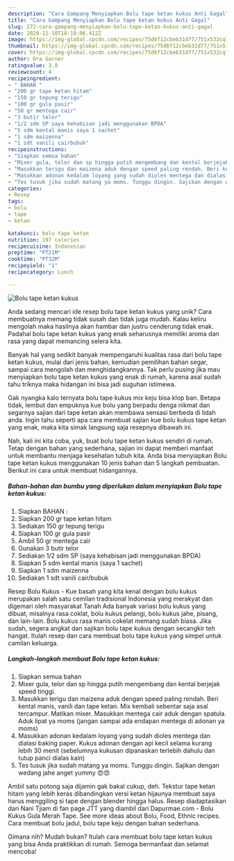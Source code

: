 ```yaml
---
description: "Cara Gampang Menyiapkan Bolu tape ketan kukus Anti Gagal"
title: "Cara Gampang Menyiapkan Bolu tape ketan kukus Anti Gagal"
slug: 272-cara-gampang-menyiapkan-bolu-tape-ketan-kukus-anti-gagal
date: 2020-11-10T18:18:06.412Z
image: https://img-global.cpcdn.com/recipes/75d6f12cbeb31d77/751x532cq70/bolu-tape-ketan-kukus-foto-resep-utama.jpg
thumbnail: https://img-global.cpcdn.com/recipes/75d6f12cbeb31d77/751x532cq70/bolu-tape-ketan-kukus-foto-resep-utama.jpg
cover: https://img-global.cpcdn.com/recipes/75d6f12cbeb31d77/751x532cq70/bolu-tape-ketan-kukus-foto-resep-utama.jpg
author: Ora Garner
ratingvalue: 3.8
reviewcount: 4
recipeingredient:
- " BAHAN "
- "200 gr tape ketan hitam"
- "150 gr tepung terigu"
- "100 gr gula pasir"
- "50 gr mentega cair"
- "3 butir telor"
- "1/2 sdm SP saya kehabisan jadi menggunakan BPDA"
- "5 sdm kental manis saya 1 sachet"
- "1 sdm maizenna"
- "1 sdt vanili cairbubuk"
recipeinstructions:
- "Siapkan semua bahan"
- "Mixer gula, telor dan sp hingga putih mengembang dan kental berjejak speed tinggi."
- "Masukkan terigu dan maizena aduk dengan speed paling rendah. Beri kental manis, vanili dan tape ketan. Mix kembali sebentar saja asal tercampur. Matikan mixer. Masukkan mentega cair aduk dengan spatula. Aduk lipat ya moms (jangan sampai ada endapan mentega di adonan ya moms)"
- "Masukkan adonan kedalam loyang yang sudah dioles mentega dan dialasi baking paper. Kukus adonan dengan api kecil selama kurang lebih 30 menit (sebelumnya kukusan dipanaskan terlebih dahulu dan tutup panci dialas kain)"
- "Tes tusuk jika sudah matang ya moms. Tunggu dingin. Sajikan dengan wedang jahe anget yummy 😍😍"
categories:
- Resep
tags:
- bolu
- tape
- ketan

katakunci: bolu tape ketan 
nutrition: 197 calories
recipecuisine: Indonesian
preptime: "PT21M"
cooktime: "PT32M"
recipeyield: "1"
recipecategory: Lunch

---
```



![Bolu tape ketan kukus](https://img-global.cpcdn.com/recipes/75d6f12cbeb31d77/751x532cq70/bolu-tape-ketan-kukus-foto-resep-utama.jpg)

Anda sedang mencari ide resep bolu tape ketan kukus yang unik? Cara membuatnya memang tidak susah dan tidak juga mudah. Kalau keliru mengolah maka hasilnya akan hambar dan justru cenderung tidak enak. Padahal bolu tape ketan kukus yang enak seharusnya memiliki aroma dan rasa yang dapat memancing selera kita.

Banyak hal yang sedikit banyak mempengaruhi kualitas rasa dari bolu tape ketan kukus, mulai dari jenis bahan, kemudian pemilihan bahan segar, sampai cara mengolah dan menghidangkannya. Tak perlu pusing jika mau menyiapkan bolu tape ketan kukus yang enak di rumah, karena asal sudah tahu triknya maka hidangan ini bisa jadi suguhan istimewa.

Gak nyangka kalo ternyata bolu tape kukus mix keju bisa klop ban. Betapa tidak, lembut dan empuknya kue bolu yang berpadu denga nikmat dan segarnya sajian dari tape ketan akan membawa sensasi berbeda di lidah anda. Ingin tahu seperti apa cara membuat sajian kue bolu kukus tape ketan yang enak, maka kita simak langsung saja resepnya dibawah ini.


Nah, kali ini kita coba, yuk, buat bolu tape ketan kukus sendiri di rumah. Tetap dengan bahan yang sederhana, sajian ini dapat memberi manfaat untuk membantu menjaga kesehatan tubuh kita. Anda bisa menyiapkan Bolu tape ketan kukus menggunakan 10 jenis bahan dan 5 langkah pembuatan. Berikut ini cara untuk membuat hidangannya.

<!--inarticleads1-->

##### Bahan-bahan dan bumbu yang diperlukan dalam menyiapkan Bolu tape ketan kukus:

1. Siapkan  BAHAN :
1. Siapkan 200 gr tape ketan hitam
1. Sediakan 150 gr tepung terigu
1. Siapkan 100 gr gula pasir
1. Ambil 50 gr mentega cair
1. Gunakan 3 butir telor
1. Sediakan 1/2 sdm SP (saya kehabisan jadi menggunakan BPDA)
1. Siapkan 5 sdm kental manis (saya 1 sachet)
1. Siapkan 1 sdm maizenna
1. Sediakan 1 sdt vanili cair/bubuk


Resep Bolu Kukus - Kue basah yang kita kenal dengan bolu kukus merupakan salah satu cemilan tradisional Indonesia yang merakyat dan digemari oleh masyarakat Tanah Ada banyak variasi bolu kukus yang dibuat, misalnya rasa coklat, bolu kukus pelangi, bolu kukus jahe, pisang, dan lain-lain. Bolu kukus rasa manis cokelat memang sudah biasa. Jika sudah, segera angkat dan sajikan bolu tape kukus dengan secangkir teh hangat. Itulah resep dan cara membuat bolu tape kukus yang simpel untuk camilan keluarga. 

<!--inarticleads2-->

##### Langkah-langkah membuat Bolu tape ketan kukus:

1. Siapkan semua bahan
1. Mixer gula, telor dan sp hingga putih mengembang dan kental berjejak speed tinggi.
1. Masukkan terigu dan maizena aduk dengan speed paling rendah. Beri kental manis, vanili dan tape ketan. Mix kembali sebentar saja asal tercampur. Matikan mixer. Masukkan mentega cair aduk dengan spatula. Aduk lipat ya moms (jangan sampai ada endapan mentega di adonan ya moms)
1. Masukkan adonan kedalam loyang yang sudah dioles mentega dan dialasi baking paper. Kukus adonan dengan api kecil selama kurang lebih 30 menit (sebelumnya kukusan dipanaskan terlebih dahulu dan tutup panci dialas kain)
1. Tes tusuk jika sudah matang ya moms. Tunggu dingin. Sajikan dengan wedang jahe anget yummy 😍😍


Ambil satu potong saja dijamin gak bakal cukup, deh. Tekstur tape ketan hitam yang lebih keras dibandingkan versi ketan hijaunya membuat saya harus menggiling si tape dengan blender hingga halus. Resep diadaptasikan dari Nani Tjiam di fan page JTT yang diambil dari Dapurmae.com - Bolu Kukus Gula Merah Tape. See more ideas about Bolu, Food, Ethnic recipes. Cara membuat bolu jadul, bolu tape keju dengan bahan sederhana. 

Gimana nih? Mudah bukan? Itulah cara membuat bolu tape ketan kukus yang bisa Anda praktikkan di rumah. Semoga bermanfaat dan selamat mencoba!
